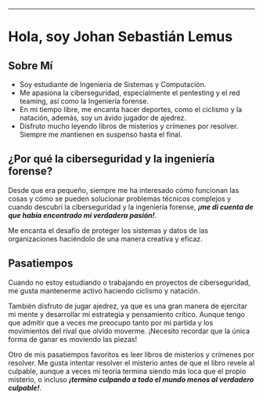  ***
# **Hola, soy Johan Sebastián Lemus**

## Sobre Mí
* Soy estudiante de Ingeniería de Sistemas y Computación.
* Me apasiona la ciberseguridad, especialmente el pentesting y el red teaming, así como la Ingeniería forense.
* En mi tiempo libre, me encanta hacer deportes, como el ciclismo y la natación, además, soy un ávido jugador de ajedrez.
* Disfruto mucho leyendo libros de misterios y crímenes por resolver. Siempre me mantienen en suspenso hasta el final.

## ¿Por qué la ciberseguridad y la ingeniería forense?
Desde que era pequeño, siempre me ha interesado cómo funcionan las cosas y cómo se pueden solucionar problemas técnicos complejos y cuando descubrí la ciberseguridad y la ingeniería forense, ***¡me di cuenta de que había encontrado mi verdadera pasión!***.

Me encanta el desafío de proteger los sistemas y datos de las organizaciones haciéndolo de una manera creativa y eficaz.

## Pasatiempos
Cuando no estoy estudiando o trabajando en proyectos de ciberseguridad, me gusta mantenerme activo haciendo ciclismo y natación.

También disfruto de jugar ajedrez, ya que es una gran manera de ejercitar mi mente y desarrollar mi estrategia y pensamiento crítico.
Aunque tengo que admitir que a veces me preocupo tanto por mi partida y los movimientos del rival que olvido moverme. ¡Necesito recordar que la única forma de ganar es moviendo las piezas!

Otro de mis pasatiempos favoritos es leer libros de misterios y crímenes por resolver. Me gusta intentar resolver el misterio antes de que el libro revele al culpable, aunque a veces mi teoría termina siendo más loca que el propio misterio, o incluso ***¡termino culpando a todo el mundo menos al verdadero culpable!***.

